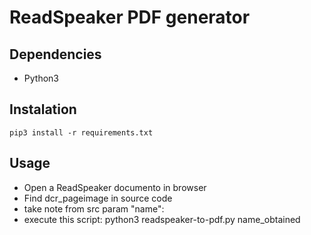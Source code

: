 # ReadSpeaker PDF generator

## Dependencies
- Python3

## Instalation

    pip3 install -r requirements.txt

## Usage
- Open a ReadSpeaker documento in browser
- Find dcr_pageimage in source code
- take note from src param "name":
- execute this script:
    python3 readspeaker-to-pdf.py name_obtained
